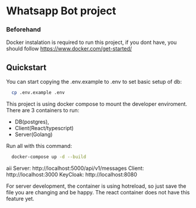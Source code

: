 # Whatsapp Bot project


### Beforehand
Docker instalation is required to run this project, if you dont have, you should follow https://www.docker.com/get-started/



## Quickstart
You can start copying the .env.example to .env to set basic setup of db:
```bash
  cp .env.example .env
```

This project is using docker compose to mount the developer enviroment. There are 3 containers to run:
- DB(postgres),
- Client(React/typescript)
- Server(Golang)

Run all with this command:
```bash
  docker-compose up -d --build
```
aii
Server: http://localhost:5000/api/v1/messages
Client: http://localhost:3000
KeyCloak: http://localhost:8080


For server development, the container is using hotreload, so just save the file you are changing and be happy. The react container does not have this feature yet.